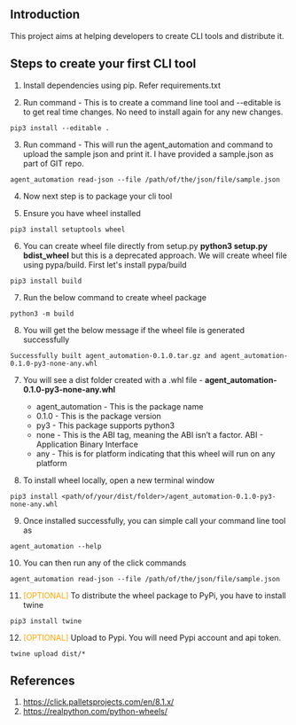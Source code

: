 ## Introduction
This project aims at helping developers to create CLI tools and distribute it.

## Steps to create your first CLI tool

1. Install dependencies using pip. Refer requirements.txt

2. Run command - This is to create a command line tool and --editable is to get real time changes. No need to install again for any new changes.
```
pip3 install --editable .
```

3. Run command - This will run the agent_automation and command to upload the sample json and print it. I have provided a sample.json as part of GIT repo.
```
agent_automation read-json --file /path/of/the/json/file/sample.json
```

4. Now next step is to package your cli tool 

5. Ensure you have wheel installed
```
pip3 install setuptools wheel
```

6. You can create wheel file directly from setup.py **python3 setup.py bdist_wheel** but this is a deprecated approach. We will create wheel file using pypa/build. First let's install pypa/build
```
pip3 install build
```

7. Run the below command to create wheel package
```
python3 -m build
```

8. You will get the below message if the wheel file is generated successfully
```
Successfully built agent_automation-0.1.0.tar.gz and agent_automation-0.1.0-py3-none-any.whl
```

7. You will see a dist folder created with a .whl file - **agent_automation-0.1.0-py3-none-any.whl**
    * agent_automation - This is the package name
    * 0.1.0 - This is the package version
    * py3 - This package supports python3
    * none - This is the ABI tag, meaning the ABI isn’t a factor. ABI - Application Binary Interface
    * any - This is for platform indicating that this wheel will run on any platform

8. To install wheel locally, open a new terminal window
```
pip3 install <path/of/your/dist/folder>/agent_automation-0.1.0-py3-none-any.whl
```

9. Once installed successfully, you can simple call your command line tool as
```
agent_automation --help
```

10. You can then run any of the click commands
```
agent_automation read-json --file /path/of/the/json/file/sample.json
``` 

11. <span style="color:Orange">[OPTIONAL]</span> To distribute the wheel package to PyPi, you have to install twine
```
pip3 install twine
```

12. <span style="color:Orange">[OPTIONAL]</span> Upload to Pypi. You will need Pypi account and api token.
```
twine upload dist/*
```

## References

1. https://click.palletsprojects.com/en/8.1.x/
2. https://realpython.com/python-wheels/